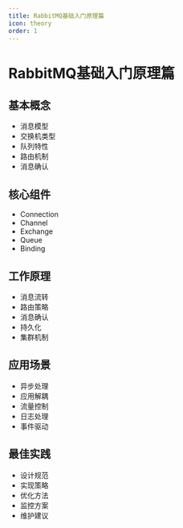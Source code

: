 ```yaml
---
title: RabbitMQ基础入门原理篇
icon: theory
order: 1
---
```


# RabbitMQ基础入门原理篇

## 基本概念
- 消息模型
- 交换机类型
- 队列特性
- 路由机制
- 消息确认

## 核心组件
- Connection
- Channel
- Exchange
- Queue
- Binding

## 工作原理
- 消息流转
- 路由策略
- 消息确认
- 持久化
- 集群机制

## 应用场景
- 异步处理
- 应用解耦
- 流量控制
- 日志处理
- 事件驱动

## 最佳实践
- 设计规范
- 实现策略
- 优化方法
- 监控方案
- 维护建议
